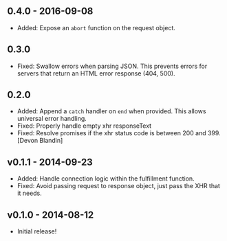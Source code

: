 ## 0.4.0 - 2016-09-08

* Added: Expose an `abort` function on the request object.

## 0.3.0

* Fixed: Swallow errors when parsing JSON. This prevents errors for servers that
  return an HTML error response (404, 500).

## 0.2.0

* Added: Append a `catch` handler on `end` when provided. This allows universal
  error handling.
* Fixed: Properly handle empty xhr responseText
* Fixed: Resolve promises if the xhr status code is between 200 and 399. [Devon
  Blandin]

## v0.1.1 - 2014-09-23

* Added: Handle connection logic within the fulfillment function.
* Fixed: Avoid passing request to response object, just pass the XHR that it
  needs.

## v0.1.0 - 2014-08-12

* Initial release!
